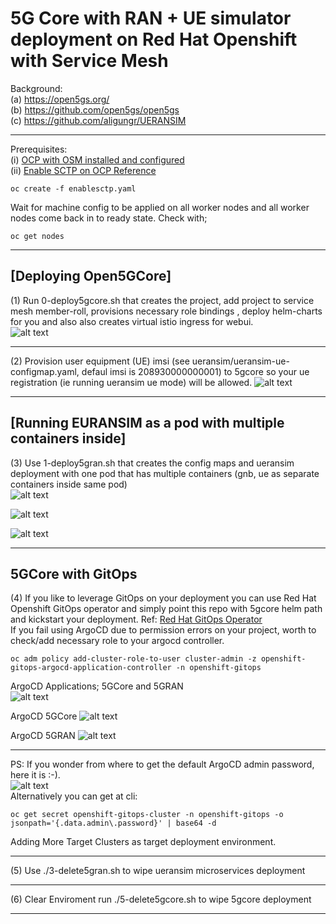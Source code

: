 # 5G Core with RAN + UE simulator deployment on Red Hat Openshift with Service Mesh<br>

Background: <br>
(a) https://open5gs.org/ <br>
(b) https://github.com/open5gs/open5gs <br>
(c) https://github.com/aligungr/UERANSIM <br>

----
Prerequisites: <br>
(i) [OCP with OSM installed and configured](https://docs.openshift.com/container-platform/4.7/service_mesh/v1x/installing-ossm.html)<br>
(ii) [Enable SCTP on OCP Reference](https://docs.openshift.com/container-platform/4.7/networking/using-sctp.html#nw-sctp-enabling_using-sctp)
```
oc create -f enablesctp.yaml

```
Wait for machine config to be applied on all worker nodes and all worker nodes come back in to ready state. Check with; 
```
oc get nodes
```

----
## [Deploying Open5GCore] 
(1) Run 0-deploy5gcore.sh that creates the project, add project to service mesh member-roll, provisions necessary role bindings , deploy helm-charts for you and also also creates virtual istio ingress for webui. <br>
![alt text](https://raw.githubusercontent.com/fenar/cnvopen5gcore/main/pics/Open5GCoreServiceMesh2.png)<br>

----
(2) Provision user equipment (UE) imsi (see ueransim/ueransim-ue-configmap.yaml, defaul imsi is 208930000000001) to 5gcore so your ue registration (ie running ueransim ue mode) will be allowed.
![alt text](https://raw.githubusercontent.com/fenar/cnvopen5gcore/main/pics/Open5GSWebUI.png)<br>

----
## [Running EURANSIM as a pod with multiple containers inside] 
(3) Use 1-deploy5gran.sh that creates the config maps and ueransim deployment with one pod that has multiple containers (gnb, ue as separate containers inside same pod) <br>
![alt text](https://raw.githubusercontent.com/fenar/cnvopen5gcore/main/pics/ueransim-pod.png)<br>

![alt text](https://raw.githubusercontent.com/fenar/cnvopen5gcore/main/pics/ueransim-gnb-cont.png)<br>

![alt text](https://raw.githubusercontent.com/fenar/cnvopen5gcore/main/pics/ueransim-ue-cont.png)<br>

----
## 5GCore with GitOps

(4) If you like to leverage GitOps on your deployment you can use Red Hat Openshift GitOps operator and simply point this repo with 5gcore helm path and kickstart your deployment.
Ref: [Red Hat GitOps Operator](https://catalog.redhat.com/software/operators/detail/5fb288c70a12d20cbecc6056)<br>
If you fail using ArgoCD due to permission errors on your project, worth to check/add necessary role to your argocd controller.
```
oc adm policy add-cluster-role-to-user cluster-admin -z openshift-gitops-argocd-application-controller -n openshift-gitops
```
ArgoCD Applications; 5GCore and 5GRAN <br>
![alt text](https://raw.githubusercontent.com/fenar/cnvopen5gcore/main/pics/argoran2.png)<br>

ArgoCD 5GCore 
![alt text](https://raw.githubusercontent.com/fenar/cnvopen5gcore/main/pics/argo.png)<br>

ArgoCD 5GRAN 
![alt text](https://raw.githubusercontent.com/fenar/cnvopen5gcore/main/pics/argoran.png)<br>

----

PS: If you wonder from where to get the default ArgoCD admin password, here it is :-). <br>
![alt text](https://raw.githubusercontent.com/fenar/cnvopen5gcore/main/pics/argopasswd.png)<br>
Alternatively you can get at cli:
```
oc get secret openshift-gitops-cluster -n openshift-gitops -o jsonpath='{.data.admin\.password}' | base64 -d
```
Adding More Target Clusters as target deployment environment. <br>
<script src="https://gist.github.com/fenar/bd2348fbd8c1fe37955534e97e910de5.js"></script>
----
(5) Use ./3-delete5gran.sh to wipe ueransim microservices deployment

----

(6) Clear Enviroment run ./5-delete5gcore.sh to wipe 5gcore deployment<br> 

----
